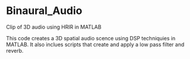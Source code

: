 # Binaural_Audio
Clip of 3D audio using HRIR in MATLAB

This code creates a 3D spatial audio scence using DSP techniquies in MATLAB. It also inclues scripts that create and apply a low pass filter and reverb.
